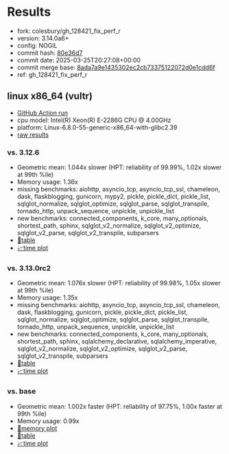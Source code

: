 # Results

- fork: colesbury/gh_128421_fix_perf_r
- version: 3.14.0a6+
- config: NOGIL
- commit hash: [80e36d7](https://github.com/colesbury/cpython/commit/80e36d7)
- commit date: 2025-03-25T20:27:08+00:00
- commit merge base: [8ada7a9e1435302ec2cb73375122072d0e1cdd6f](https://github.com/python/cpython/commit/8ada7a9e1435302ec2cb73375122072d0e1cdd6f)
- ref: gh_128421_fix_perf_r

## linux x86_64 (vultr)

- [GitHub Action run](https://github.com/facebookexperimental/free-threading-benchmarking/actions/runs/14069463091)
- cpu model: Intel(R) Xeon(R) E-2286G CPU @ 4.00GHz
- platform: Linux-6.8.0-55-generic-x86_64-with-glibc2.39
- [raw results](bm-20250325-vultr-x86_64-colesbury-gh_128421_fix_perf_r-3.14.0a6%2B-80e36d7.json)

### vs. 3.12.6

- Geometric mean: 1.044x slower (HPT: reliability of 99.99%, 1.02x slower at 99th %ile)
- Memory usage: 1.36x
- missing benchmarks: aiohttp, asyncio_tcp, asyncio_tcp_ssl, chameleon, dask, flaskblogging, gunicorn, mypy2, pickle, pickle_dict, pickle_list, sqlglot_normalize, sqlglot_optimize, sqlglot_parse, sqlglot_transpile, tornado_http, unpack_sequence, unpickle, unpickle_list
- new benchmarks: connected_components, k_core, many_optionals, shortest_path, sphinx, sqlglot_v2_normalize, sqlglot_v2_optimize, sqlglot_v2_parse, sqlglot_v2_transpile, subparsers
- [📄table](bm-20250325-vultr-x86_64-colesbury-gh_128421_fix_perf_r-3.14.0a6%2B-80e36d7-vs-3.12.6.md)
- [📈time plot](bm-20250325-vultr-x86_64-colesbury-gh_128421_fix_perf_r-3.14.0a6%2B-80e36d7-vs-3.12.6.svg)

### vs. 3.13.0rc2

- Geometric mean: 1.076x slower (HPT: reliability of 99.98%, 1.05x slower at 99th %ile)
- Memory usage: 1.35x
- missing benchmarks: aiohttp, asyncio_tcp, asyncio_tcp_ssl, chameleon, dask, flaskblogging, gunicorn, pickle, pickle_dict, pickle_list, sqlglot_normalize, sqlglot_optimize, sqlglot_parse, sqlglot_transpile, tornado_http, unpack_sequence, unpickle, unpickle_list
- new benchmarks: connected_components, k_core, many_optionals, shortest_path, sphinx, sqlalchemy_declarative, sqlalchemy_imperative, sqlglot_v2_normalize, sqlglot_v2_optimize, sqlglot_v2_parse, sqlglot_v2_transpile, subparsers
- [📄table](bm-20250325-vultr-x86_64-colesbury-gh_128421_fix_perf_r-3.14.0a6%2B-80e36d7-vs-3.13.0rc2.md)
- [📈time plot](bm-20250325-vultr-x86_64-colesbury-gh_128421_fix_perf_r-3.14.0a6%2B-80e36d7-vs-3.13.0rc2.svg)

### vs. base

- Geometric mean: 1.002x faster (HPT: reliability of 97.75%, 1.00x faster at 99th %ile)
- Memory usage: 0.99x
- [🧠memory plot](bm-20250325-vultr-x86_64-colesbury-gh_128421_fix_perf_r-3.14.0a6%2B-80e36d7-vs-base-mem.svg)
- [📄table](bm-20250325-vultr-x86_64-colesbury-gh_128421_fix_perf_r-3.14.0a6%2B-80e36d7-vs-base.md)
- [📈time plot](bm-20250325-vultr-x86_64-colesbury-gh_128421_fix_perf_r-3.14.0a6%2B-80e36d7-vs-base.svg)

